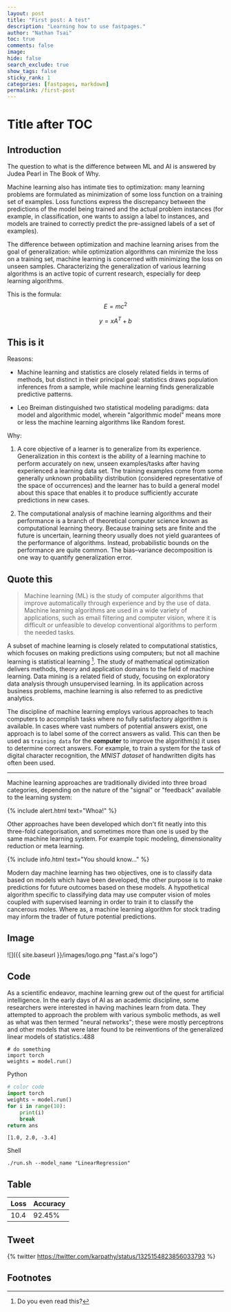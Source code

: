 ```yaml
---
layout: post
title: "First post: A test"
description: "Learning how to use fastpages."
author: "Nathan Tsai"
toc: true
comments: false
image:
hide: false
search_exclude: true
show_tags: false
sticky_rank: 1
categories: [fastpages, markdown]
permalink: /first-post
---
```


# Title after TOC

## Introduction
The question to what is the difference between ML and AI is answered by Judea Pearl in The Book of Why.

Machine learning also has intimate ties to optimization: many learning problems are formulated as minimization of some loss function on a training set of examples. Loss functions express the discrepancy between the predictions of the model being trained and the actual problem instances (for example, in classification, one wants to assign a label to instances, and models are trained to correctly predict the pre-assigned labels of a set of examples).

The difference between optimization and machine learning arises from the goal of generalization: while optimization algorithms can minimize the loss on a training set, machine learning is concerned with minimizing the loss on unseen samples. Characterizing the generalization of various learning algorithms is an active topic of current research, especially for deep learning algorithms.


This is the formula: $$E=mc^2$$

$$y=xA^T+b$$


## This is it

Reasons:
- Machine learning and statistics are closely related fields in terms of methods, but distinct in their principal goal: statistics draws population inferences from a sample, while machine learning finds generalizable predictive patterns.

- Leo Breiman distinguished two statistical modeling paradigms: data model and algorithmic model, wherein "algorithmic model" means more or less the machine learning algorithms like Random forest.

Why:
1. A core objective of a learner is to generalize from its experience. Generalization in this context is the ability of a learning machine to perform accurately on new, unseen examples/tasks after having experienced a learning data set. The training examples come from some generally unknown probability distribution (considered representative of the space of occurrences) and the learner has to build a general model about this space that enables it to produce sufficiently accurate predictions in new cases.

1. The computational analysis of machine learning algorithms and their performance is a branch of theoretical computer science known as computational learning theory. Because training sets are finite and the future is uncertain, learning theory usually does not yield guarantees of the performance of algorithms. Instead, probabilistic bounds on the performance are quite common. The bias–variance decomposition is one way to quantify generalization error.

## Quote this
> Machine learning (ML) is the study of computer algorithms that improve automatically through experience and by the use of data. Machine learning algorithms are used in a wide variety of applications, such as email filtering and computer vision, where it is difficult or unfeasible to develop conventional algorithms to perform the needed tasks.

A subset of machine learning is closely related to computational statistics, which focuses on making predictions using computers; but not all machine learning is statistical learning [^1]. The study of mathematical optimization delivers methods, theory and application domains to the field of machine learning. Data mining is a related field of study, focusing on exploratory data analysis through unsupervised learning. In its application across business problems, machine learning is also referred to as predictive analytics.

The discipline of machine learning employs various approaches to teach computers to accomplish tasks where no fully satisfactory algorithm is available. In cases where vast numbers of potential answers exist, one approach is to label some of the correct answers as valid. This can then be used as `training data` for the **computer** to improve the algorithm(s) it uses to determine correct answers. For example, to train a system for the task of digital character recognition, the *MNIST dataset* of handwritten digits has often been used.

---

Machine learning approaches are traditionally divided into three broad categories, depending on the nature of the "signal" or "feedback" available to the learning system:

{% include alert.html text="Whoa!" %}

Other approaches have been developed which don't fit neatly into this three-fold categorisation, and sometimes more than one is used by the same machine learning system. For example topic modeling, dimensionality reduction or meta learning.

{% include info.html text="You should know..." %}

Modern day machine learning has two objectives, one is to classify data based on models which have been developed, the other purpose is to make predictions for future outcomes based on these models. A hypothetical algorithm specific to classifying data may use computer vision of moles coupled with supervised learning in order to train it to classify the cancerous moles. Where as, a machine learning algorithm for stock trading may inform the trader of future potential predictions.

## Image

![]({{ site.baseurl }}/images/logo.png "fast.ai's logo")


## Code
As a scientific endeavor, machine learning grew out of the quest for artificial intelligence. In the early days of AI as an academic discipline, some researchers were interested in having machines learn from data. They attempted to approach the problem with various symbolic methods, as well as what was then termed "neural networks"; these were mostly perceptrons and other models that were later found to be reinventions of the generalized linear models of statistics.:488

    # do something
    import torch
    weights = model.run()

Python

```python
# color code
import torch
weights = model.run()
for i in range(10):
    print(i)
    break
return ans
```
```
[1.0, 2.0, -3.4]
```

Shell
```shell
./run.sh --model_name "LinearRegression"
```

## Table

| Loss | Accuracy |
| ---- | -------- |
| 10.4 |  92.45%   |


## Tweet

{% twitter https://twitter.com/karpathy/status/1325154823856033793 %}

## Footnotes

[^1]: Do you even read this?
